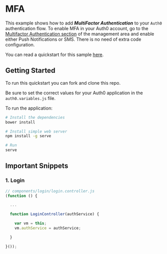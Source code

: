 # MFA

This example shows how to add ***MultiFactor Authentication*** to your `Auth0` authentication flow. To enable MFA in your Auth0 account, go to the [Multifactor Authentication section](https://manage.auth0.com/#/guardian) of the management area and enable either Push Notifications or SMS. There is no need of extra code configuration.

You can read a quickstart for this sample [here](https://auth0.com/docs/quickstart/spa/angularjs/09-mfa). 

## Getting Started

To run this quickstart you can fork and clone this repo.

Be sure to set the correct values for your Auth0 application in the `auth0.variables.js` file.

To run the application:

```bash
# Install the dependencies
bower install

# Install simple web server
npm install -g serve

# Run
serve
```


## Important Snippets

### 1. Login

```js
// components/login/login.controller.js
(function () {

  ...

  function LoginController(authService) {

    var vm = this;
    vm.authService = authService;

  }

}());
```